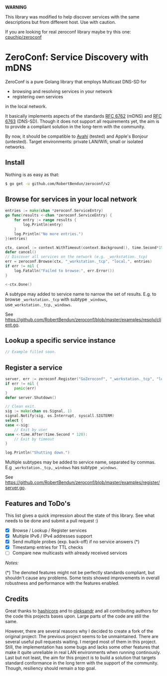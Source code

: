 __WARNING__

This library was modified to help discover services with the same descriptions but from different host. Use with caution.

If you are looking for real zeroconf library maybe try this one: [cpuchip/zeroconf](https://github.com/cpuchip/zeroconf)

ZeroConf: Service Discovery with mDNS
=====================================
ZeroConf is a pure Golang library that employs Multicast DNS-SD for

* browsing and resolving services in your network
* registering own services

in the local network.

It basically implements aspects of the standards
[RFC 6762](https://tools.ietf.org/html/rfc6762) (mDNS) and
[RFC 6763](https://tools.ietf.org/html/rfc6763) (DNS-SD).
Though it does not support all requirements yet, the aim is to provide a compliant solution in the long-term with the community.

By now, it should be compatible to [Avahi](http://avahi.org/) (tested) and Apple's Bonjour (untested).
Target environments: private LAN/Wifi, small or isolated networks.

## Install
Nothing is as easy as that:
```bash
$ go get -u github.com/RobertBendun/zeroconf/v2
```

## Browse for services in your local network

```go
entries := make(chan *zeroconf.ServiceEntry)
go func(results <-chan *zeroconf.ServiceEntry) {
    for entry := range results {
        log.Println(entry)
    }
    log.Println("No more entries.")
}(entries)

ctx, cancel := context.WithTimeout(context.Background(), time.Second*15)
defer cancel()
// Discover all services on the network (e.g. _workstation._tcp)
err = zeroconf.Browse(ctx, "_workstation._tcp", "local.", entries)
if err != nil {
    log.Fatalln("Failed to browse:", err.Error())
}

<-ctx.Done()
```
A subtype may added to service name to narrow the set of results. E.g. to browse `_workstation._tcp` with subtype `_windows`, use`_workstation._tcp,_windows`.

See https://github.com/RobertBendun/zeroconf/blob/master/examples/resolv/client.go.

## Lookup a specific service instance

```go
// Example filled soon.
```

## Register a service

```go
server, err := zeroconf.Register("GoZeroconf", "_workstation._tcp", "local.", 42424, []string{"txtv=0", "lo=1", "la=2"}, nil)
if err != nil {
    panic(err)
}
defer server.Shutdown()

// Clean exit.
sig := make(chan os.Signal, 1)
signal.Notify(sig, os.Interrupt, syscall.SIGTERM)
select {
case <-sig:
    // Exit by user
case <-time.After(time.Second * 120):
    // Exit by timeout
}

log.Println("Shutting down.")
```
Multiple subtypes may be added to service name, separated by commas. E.g `_workstation._tcp,_windows` has subtype `_windows`.

See https://github.com/RobertBendun/zeroconf/blob/master/examples/register/server.go.

## Features and ToDo's
This list gives a quick impression about the state of this library.
See what needs to be done and submit a pull request :)

* [x] Browse / Lookup / Register services
* [x] Multiple IPv6 / IPv4 addresses support
* [x] Send multiple probes (exp. back-off) if no service answers (*)
* [x] Timestamp entries for TTL checks
* [ ] Compare new multicasts with already received services

_Notes:_

(*) The denoted features might not be perfectly standards compliant, but shouldn't cause any problems.
    Some tests showed improvements in overall robustness and performance with the features enabled.

## Credits
Great thanks to [hashicorp](https://github.com/hashicorp/mdns) and to [oleksandr](https://github.com/oleksandr/bonjour) and all contributing authors for the code this projects bases upon.
Large parts of the code are still the same.

However, there are several reasons why I decided to create a fork of the original project:
The previous project seems to be unmaintained. There are several useful pull requests waiting. I merged most of them in this project.
Still, the implementation has some bugs and lacks some other features that make it quite unreliable in real LAN environments when running continously.
Last but not least, the aim for this project is to build a solution that targets standard conformance in the long term with the support of the community.
Though, resiliency should remain a top goal.
